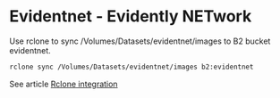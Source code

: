 # Evidentnet - Evidently NETwork

Use rclone to sync /Volumes/Datasets/evidentnet/images to B2 bucket evidentnet.

```bash
rclone sync /Volumes/Datasets/evidentnet/images b2:evidentnet
```

See article [Rclone integration](https://www.backblaze.com/docs/cloud-storage-integrate-rclone-with-backblaze-b2)
